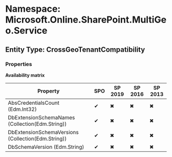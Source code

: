 # Namespace: Microsoft.Online.SharePoint.MultiGeo.Service
## Entity Type: CrossGeoTenantCompatibility

### Properties

**Availability matrix**

Property | SPO | SP 2019 | SP 2016 | SP 2013
----------|-----|---------|---------|--------
AbsCredentialsCount (Edm.Int32) | ✔ | ✖ | ✖ | ✖
DbExtensionSchemaNames (Collection(Edm.String)) | ✔ | ✖ | ✖ | ✖
DbExtensionSchemaVersions (Collection(Edm.String)) | ✔ | ✖ | ✖ | ✖
DbSchemaVersion (Edm.String) | ✔ | ✖ | ✖ | ✖

